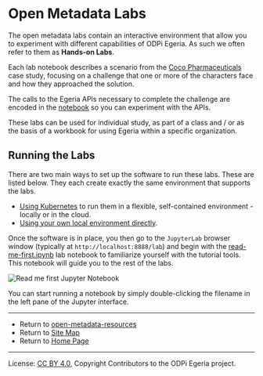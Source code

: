 <!-- SPDX-License-Identifier: CC-BY-4.0 -->
<!-- Copyright Contributors to the ODPi Egeria project. -->

# Open Metadata Labs

The open metadata labs contain an interactive environment that allow you to
experiment with different capabilities of ODPi Egeria.  As such we often refer to them as
**Hands-on Labs**.

Each lab notebook describes a scenario from the
[Coco Pharmaceuticals](https://github.com/odpi/data-governance/tree/master/docs/coco-pharmaceuticals)
case study, focusing on a challenge that one or more of the characters face and
how they approached the solution.

The calls to the Egeria APIs necessary to complete the challenge are encoded in
the [notebook](../../developer-resources/tools/Jupyter-Notebooks.md) so you can experiment with the APIs.

These labs can be used for individual study, as part of a class and / or
as the basis of a workbook for using Egeria within a specific organization.

## Running the Labs

There are two main ways to set up the software to run these labs.  These are listed below.
They each create exactly the same environment that supports the labs. 

* [Using Kubernetes](../open-metadata-tutorials/lab-infrastructure-guide/running-kubernetes.md) to run them in a flexible, self-contained environment - locally or in the cloud.
* [Using your own local environment directly](../open-metadata-tutorials/lab-infrastructure-guide/running-natively.md).

Once the software is in place, you then go to the `JupyterLab` browser window 
(typically at `http://localhost:8888/lab`) and begin with the
[read-me-first.ipynb](./read-me-first.ipynb) lab notebook to familiarize yourself with the tutorial tools. 
This notebook will guide you to the rest of the labs.


![Read me first Jupyter Notebook](../../developer-resources/tools/jupyter-notebook-browser-window.png#pagewidth)


You can start running a notebook by simply double-clicking the filename in the left pane of the Jupyter interface.

----
* Return to [open-metadata-resources](..)
* Return to [Site Map](../../Content-Organization.md)
* Return to [Home Page](../../index.md)

----
License: [CC BY 4.0](https://creativecommons.org/licenses/by/4.0/),
Copyright Contributors to the ODPi Egeria project.
